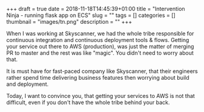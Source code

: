 +++ 
draft = true
date = 2018-11-18T14:45:39+01:00
title = "Intervention Ninja - running flask app on ECS"
slug = "" 
tags = []
categories = []
thumbnail = "images/tn.png"
description = ""
+++

When I was working at Skyscanner, we had the whole tribe responsible for continuous integration and continuous deployment tools & flows. 
Getting your service out there to AWS (production), was just the matter of merging PR to master and the rest was like "magic". You didn't need to worry about that.

It is must have for fast-paced company like Skyscanner, that their engineers rather spend time delivering business features then worrying about build and deployment. 
  
Today, I want to convince you, that getting your services to AWS is not that difficult, even if you don't have the whole tribe behind your back.


       
